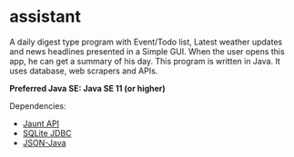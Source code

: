# assistant
A daily digest type program with Event/Todo list, Latest weather updates and news headlines presented in a Simple GUI. When the user opens 
this app, he can get a summary of his day. This program is written in Java. It uses database, web scrapers and APIs.

**Preferred Java SE: Java SE 11 (or higher)**

Dependencies:

- [Jaunt API](https://jaunt-api.com)
- [SQLite JDBC](https://bitbucket.org/xerial/sqlite-jdbc)
- [JSON-Java](https://search.maven.org/classic/remotecontent?filepath=org/json/json/20180813/json-20180813.jar)
